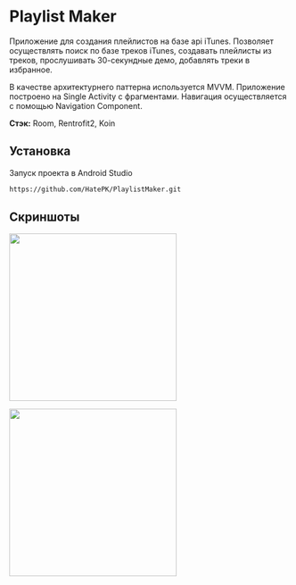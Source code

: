 
# Playlist Maker

Приложение для создания плейлистов на базе api iTunes. Позволяет осуществлять поиск по базе треков iTunes, создавать плейлисты из треков, прослушивать 30-секундные демо, добавлять треки в избранное. 

В качестве архитектурнего паттерна используется MVVM. Приложение построено на Single Activity с фрагментами. Навигация осуществляется с помощью Navigation Component.

**Стэк:** Room, Rentrofit2, Koin

## Установка

Запуск проекта в Android Studio

```bash
https://github.com/HatePK/PlaylistMaker.git
```
    
## Скриншоты
<p float="left">
    <img src="https://i.ibb.co/Y00tchL/Screenshot-20240317-150850.png" width="300"> 
</p> 
<p float="left">
    <img src="https://i.ibb.co/Y00tchL/Screenshot-20240317-160329.png" width="300"> 
</p>
